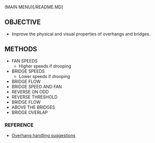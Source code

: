 (MAIN MENU)[/README.MD]

## OBJECTIVE
 - Improve the physical and visual properties of overhangs and bridges.

## METHODS
- FAN SPEEDS
  - Higher speeds if drooping
- BRIDGE SPEEDS
  - Lower speeds if drooping
- BRIDGE FLOW
- BRIDGE SPEED AND FAN
- REVERSE ON ODD
- REVERSE THRESHOLD
- BRIDGE FLOW
- ABOVE THE BRIDGES
- BRIDGE OVERLAP

### REFERENCE
- [Overhang handling suggestions](https://github.com/slic3r/Slic3r/issues/3950)
